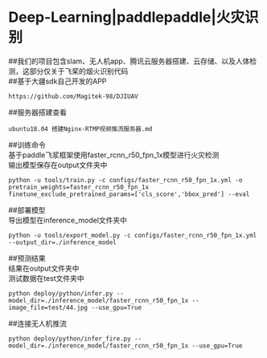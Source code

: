 # Deep-Learning|paddlepaddle|火灾识别
##我们的项目包含slam、无人机app、腾讯云服务器搭建、云存储、以及人体检测，这部分仅关于飞桨的烟火识别代码  
##基于大疆sdk自己开发的APP
```
https://github.com/Magitek-98/DJIUAV
```
##服务器搭建查看
```
ubuntu18.04 搭建Nginx-RTMP视频推流服务器.md
```


##训练命令  
基于paddle飞浆框架使用faster_rcnn_r50_fpn_1x模型进行火灾检测  
输出模型保存在output文件夹中
```
python -u tools/train.py -c configs/faster_rcnn_r50_fpn_1x.yml -o pretrain_weights=faster_rcnn_r50_fpn_1x finetune_exclude_pretrained_params=['cls_score','bbox_pred'] --eval
```
##部署模型  
导出模型在inference_model文件夹中
```
python -u tools/export_model.py -c configs/faster_rcnn_r50_fpn_1x.yml --output_dir=./inference_model
```
##预测结果  
结果在output文件夹中  
测试数据在test文件夹中
```
python deploy/python/infer.py --model_dir=./inference_model/faster_rcnn_r50_fpn_1x --image_file=test/44.jpg --use_gpu=True
```
##连接无人机推流
```
python deploy/python/infer_fire.py --model_dir=./inference_model/faster_rcnn_r50_fpn_1x --use_gpu=True
```
